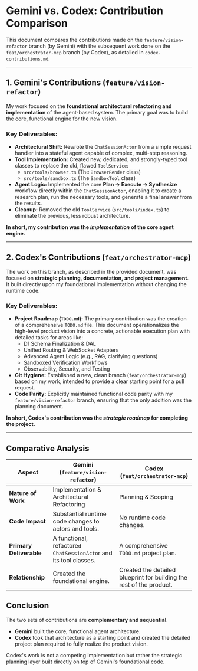 # Gemini vs. Codex: Contribution Comparison

This document compares the contributions made on the `feature/vision-refactor` branch (by Gemini) with the subsequent work done on the `feat/orchestrator-mcp` branch (by Codex), as detailed in `codex-contributions.md`.

---

## 1. Gemini's Contributions (`feature/vision-refactor`)

My work focused on the **foundational architectural refactoring and implementation** of the agent-based system. The primary goal was to build the core, functional engine for the new vision.

### Key Deliverables:
- **Architectural Shift:** Rewrote the `ChatSessionActor` from a simple request handler into a stateful agent capable of complex, multi-step reasoning.
- **Tool Implementation:** Created new, dedicated, and strongly-typed tool classes to replace the old, flawed `ToolService`:
    - `src/tools/browser.ts` (The `BrowserRender` class)
    - `src/tools/sandbox.ts` (The `SandboxTool` class)
- **Agent Logic:** Implemented the core **Plan -> Execute -> Synthesize** workflow directly within the `ChatSessionActor`, enabling it to create a research plan, run the necessary tools, and generate a final answer from the results.
- **Cleanup:** Removed the old `ToolService` (`src/tools/index.ts`) to eliminate the previous, less robust architecture.

**In short, my contribution was the *implementation* of the core agent engine.**

---

## 2. Codex's Contributions (`feat/orchestrator-mcp`)

The work on this branch, as described in the provided document, was focused on **strategic planning, documentation, and project management**. It built directly upon my foundational implementation without changing the runtime code.

### Key Deliverables:
- **Project Roadmap (`TODO.md`):** The primary contribution was the creation of a comprehensive `TODO.md` file. This document operationalizes the high-level product vision into a concrete, actionable execution plan with detailed tasks for areas like:
    - D1 Schema Finalization & DAL
    - Unified Routing & WebSocket Adapters
    - Advanced Agent Logic (e.g., RAG, clarifying questions)
    - Sandboxed Verification Workflows
    - Observability, Security, and Testing
- **Git Hygiene:** Established a new, clean branch (`feat/orchestrator-mcp`) based on my work, intended to provide a clear starting point for a pull request.
- **Code Parity:** Explicitly maintained functional code parity with my `feature/vision-refactor` branch, ensuring that the only addition was the planning document.

**In short, Codex's contribution was the *strategic roadmap* for completing the project.**

---

## Comparative Analysis

| Aspect                  | Gemini (`feature/vision-refactor`)                                | Codex (`feat/orchestrator-mcp`)                                       |
| ----------------------- | ----------------------------------------------------------------- | --------------------------------------------------------------------- |
| **Nature of Work**      | Implementation & Architectural Refactoring                        | Planning & Scoping                                                    |
| **Code Impact**         | Substantial runtime code changes to actors and tools.             | No runtime code changes.                                              |
| **Primary Deliverable** | A functional, refactore`d ChatSessionActo`r and its tool classes. | A comprehensive `TODO.md` project plan.                               |
| **Relationship**        | Created the foundational engine.                                  | Created the detailed blueprint for building the rest of the product.  |

## Conclusion

The two sets of contributions are **complementary and sequential**.

- **Gemini** built the core, functional agent architecture.
- **Codex** took that architecture as a starting point and created the detailed project plan required to fully realize the product vision.

Codex's work is not a competing implementation but rather the strategic planning layer built directly on top of Gemini's foundational code.
